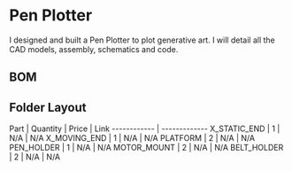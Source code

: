 # Pen Plotter
I designed and built a Pen Plotter to plot generative art. I will detail all the CAD models, assembly, schematics and code.


## BOM
## Folder Layout
Part | Quantity | Price | Link
------------ | -------------
X_STATIC_END | 1 | N/A | N/A
X_MOVING_END | 1 | N/A | N/A
PLATFORM | 2 | N/A | N/A
PEN_HOLDER | 1 | N/A | N/A
MOTOR_MOUNT | 2 | N/A | N/A
BELT_HOLDER | 2 | N/A | N/A
